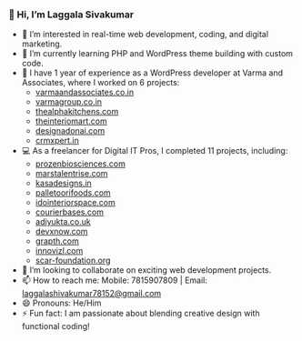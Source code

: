 ### 👋 Hi, I’m Laggala Sivakumar

- 👀 I’m interested in real-time web development, coding, and digital marketing.
- 🌱 I’m currently learning PHP and WordPress theme building with custom code.
- 💼 I have 1 year of experience as a WordPress developer at Varma and Associates, where I worked on 6 projects:
  - [varmaandassociates.co.in](https://varmaandassociates.co.in/)
  - [varmagroup.co.in](https://varmagroup.co.in/)
  - [thealphakitchens.com](https://thealphakitchens.com/)
  - [theinteriomart.com](https://theinteriomart.com/)
  - [designadonai.com](https://designadonai.com/)
  - [crmxpert.in](https://crmxpert.in/)
- 💻 As a freelancer for Digital IT Pros, I completed 11 projects, including:
  - [prozenbiosciences.com](https://prozenbiosciences.com/)
  - [marstalentrise.com](https://marstalentrise.com/)
  - [kasadesigns.in](https://kasadesigns.in/)
  - [palletoorifoods.com](https://palletoorifoods.com/)
  - [idointeriorspace.com](https://idointeriorspace.com/)
  - [courierbases.com](https://courierbases.com/)
  - [adiyukta.co.uk](https://adiyukta.co.uk/)
  - [devxnow.com](https://devxnow.com/)
  - [grapth.com](https://grapth.com/)
  - [innovizl.com](https://innovizl.com/)
  - [scar-foundation.org](https://scar-foundation.org/)
- 💞️ I’m looking to collaborate on exciting web development projects.
- 📫 How to reach me: Mobile: 7815907809 | Email: laggalashivakumar78152@gmail.com
- 😄 Pronouns: He/Him
- ⚡ Fun fact: I am passionate about blending creative design with functional coding!

